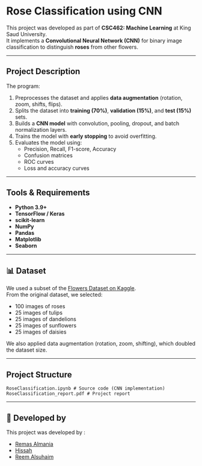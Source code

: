 # Rose Classification using CNN

This project was developed as part of **CSC462: Machine Learning** at King Saud University.  
It implements a **Convolutional Neural Network (CNN)** for binary image classification to distinguish **roses** from other flowers.

---

## Project Description
The program:
1. Preprocesses the dataset and applies **data augmentation** (rotation, zoom, shifts, flips).
2. Splits the dataset into **training (70%)**, **validation (15%)**, and **test (15%)** sets.
3. Builds a **CNN model** with convolution, pooling, dropout, and batch normalization layers.
4. Trains the model with **early stopping** to avoid overfitting.
5. Evaluates the model using:
   - Precision, Recall, F1-score, Accuracy
   - Confusion matrices
   - ROC curves
   - Loss and accuracy curves

---

## Tools & Requirements
- **Python 3.9+**
- **TensorFlow / Keras**
- **scikit-learn**
- **NumPy**
- **Pandas**
- **Matplotlib**
- **Seaborn**

---

## 📊 Dataset
We used a subset of the [Flowers Dataset on Kaggle](https://www.kaggle.com/datasets/imsparsh/flowers-dataset).  
From the original dataset, we selected:
- 100 images of roses
- 25 images of tulips
- 25 images of dandelions
- 25 images of sunflowers
- 25 images of daisies

We also applied data augmentation (rotation, zoom, shifting), which doubled the dataset size.

---

## Project Structure
```
RoseClassification.ipynb # Source code (CNN implementation)
RoseClassification_report.pdf # Project report
```

---

## 👥 Developed by
This project was developed by :
- [Remas Almania](https://github.com/RemasAlmania)
- [Hissah](https://github.com/hessakhs) 
- [Reem Alsuhaim](https://github.com/Reem-Alsuhaim)

